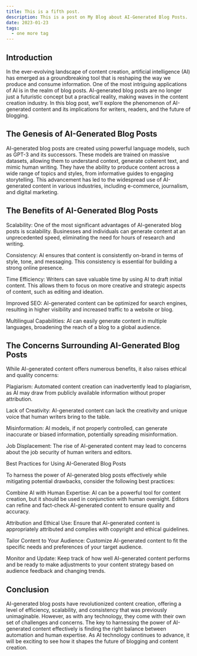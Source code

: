 ```yaml
---
title: This is a fifth post.
description: This is a post on My Blog about AI-Generated Blog Posts.
date: 2023-01-23
tags:
  - one more tag
---
```

## Introduction

In the ever-evolving landscape of content creation, artificial intelligence (AI) has emerged as a groundbreaking tool that is reshaping the way we produce and consume information. One of the most intriguing applications of AI is in the realm of blog posts. AI-generated blog posts are no longer just a futuristic concept but a practical reality, making waves in the content creation industry. In this blog post, we'll explore the phenomenon of AI-generated content and its implications for writers, readers, and the future of blogging.

## The Genesis of AI-Generated Blog Posts

AI-generated blog posts are created using powerful language models, such as GPT-3 and its successors. These models are trained on massive datasets, allowing them to understand context, generate coherent text, and mimic human writing. They have the ability to produce content across a wide range of topics and styles, from informative guides to engaging storytelling. This advancement has led to the widespread use of AI-generated content in various industries, including e-commerce, journalism, and digital marketing.

## The Benefits of AI-Generated Blog Posts

Scalability: One of the most significant advantages of AI-generated blog posts is scalability. Businesses and individuals can generate content at an unprecedented speed, eliminating the need for hours of research and writing.

Consistency: AI ensures that content is consistently on-brand in terms of style, tone, and messaging. This consistency is essential for building a strong online presence.

Time Efficiency: Writers can save valuable time by using AI to draft initial content. This allows them to focus on more creative and strategic aspects of content, such as editing and ideation.

Improved SEO: AI-generated content can be optimized for search engines, resulting in higher visibility and increased traffic to a website or blog.

Multilingual Capabilities: AI can easily generate content in multiple languages, broadening the reach of a blog to a global audience.

## The Concerns Surrounding AI-Generated Blog Posts

While AI-generated content offers numerous benefits, it also raises ethical and quality concerns:

Plagiarism: Automated content creation can inadvertently lead to plagiarism, as AI may draw from publicly available information without proper attribution.

Lack of Creativity: AI-generated content can lack the creativity and unique voice that human writers bring to the table.

Misinformation: AI models, if not properly controlled, can generate inaccurate or biased information, potentially spreading misinformation.

Job Displacement: The rise of AI-generated content may lead to concerns about the job security of human writers and editors.

Best Practices for Using AI-Generated Blog Posts

To harness the power of AI-generated blog posts effectively while mitigating potential drawbacks, consider the following best practices:

Combine AI with Human Expertise: AI can be a powerful tool for content creation, but it should be used in conjunction with human oversight. Editors can refine and fact-check AI-generated content to ensure quality and accuracy.

Attribution and Ethical Use: Ensure that AI-generated content is appropriately attributed and complies with copyright and ethical guidelines.

Tailor Content to Your Audience: Customize AI-generated content to fit the specific needs and preferences of your target audience.

Monitor and Update: Keep track of how well AI-generated content performs and be ready to make adjustments to your content strategy based on audience feedback and changing trends.

## Conclusion

AI-generated blog posts have revolutionized content creation, offering a level of efficiency, scalability, and consistency that was previously unimaginable. However, as with any technology, they come with their own set of challenges and concerns. The key to harnessing the power of AI-generated content effectively is finding the right balance between automation and human expertise. As AI technology continues to advance, it will be exciting to see how it shapes the future of blogging and content creation.
